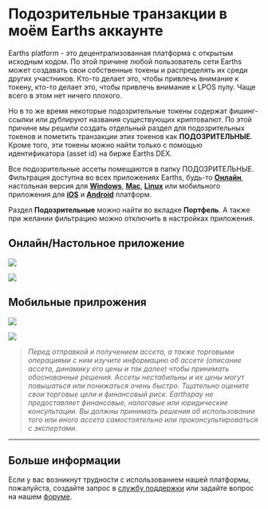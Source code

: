 # Подозрительные транзакции в моём Earths аккаунте

Earths platform - это децентрализованная платформа с открытым исходным кодом. По этой причине любой пользователь сети Earths может создавать свои собственные токены и распределять их среди других участников. Кто-то делает это, чтобы привлечь внимание к токену, кто-то делает это, чтобы привлечь внимание к LPOS пулу. Чаще всего в этом нет ничего плохого.

Но в то же время некоторые подозрительные токены содержат фишинг-ссылки или дублируют названия существующих криптовалют. По этой причине мы решили создать отдельный раздел для подозрительных токенов и пометить транзакции этих токенов как **ПОДОЗРИТЕЛЬНЫЕ**. Кроме того, эти токены можно найти только с помощью идентификатора (asset id) на бирже Earths DEX.

Все подозрительные ассеты помещаются в папку ПОДОЗРИТЕЛЬНЫЕ. Фильтрация доступна во всех приложениях Earths, будь-то [**Онлайн**](https://client.earths.ga), настольная версия для [**Windows**](https://earths.ga/EarthsClient-win.zip), [**Mac**](https://earths.ga/EarthsClient-mac.dmg), [**Linux**](https://earths.ga/EarthsClient-linux.deb) или мобильного приложения для [**iOS**](https://itunes.apple.com/us/app/earths-wallet/id1233158971) и [**Android**](https://play.google.com/store/apps/details?id=com.earthspay.wallet) платформ.

Раздел **Подозрительные** можно найти во вкладке **Портфель**. А также при желании фильтрацию можно отключить в настройках приложения.

## Онлайн/Настольное приложение

![](/_assets/spam_tx_01.png)

![](/_assets/spam_tx_02.png)

## Мобильные прилрожения

![](/_assets/spam_tx_03.png)

![](/_assets/spam_tx_04.png)

> *Перед отправкой и получением ассета, а также торговыми операциями с ним изучите информацию об ассете (описание ассета, динамику его цены и так далее) чтобы принимать обоснованные решения. Ассеты нестабильны и их цены могут повышаться или понижаться очень быстро. Тщательно оцените свои торговые цели и финансовый риск.
Earthspay не предоставляет финансовые, налоговые или юридические консультации. Вы должны принимать решения об использовании того или иного ассета самостоятельно или проконсультироваться с экспертами*.

___

## Больше информации

Если у вас возникнут трудности с использованием нашей платформы, пожалуйста, создайте запрос в [службу поддержки](https://support.earths.ga/) или задайте вопрос на нашем [форуме](https://forum.earths.ga/).
